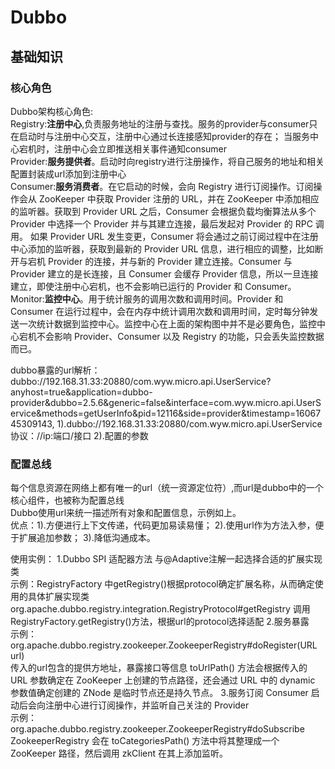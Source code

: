 # Dubbo <!-- {docsify-ignore} -->
## 基础知识
### 核心角色
Dubbo架构核心角色:<br/>
Registry:**注册中心**,负责服务地址的注册与查找。服务的provider与consumer只在启动时与注册中心交互，注册中心通过长连接感知provider的存在；
当服务中心宕机时，注册中心会立即推送相关事件通知consumer<br> 
Provider:**服务提供者**。启动时向registry进行注册操作，将自己服务的地址和相关配置封装成url添加到注册中心<br/>
Consumer:**服务消费者**。在它启动的时候，会向 Registry 进行订阅操作。订阅操作会从 ZooKeeper 中获取 Provider 注册的 URL，并在 ZooKeeper 中添加相应的监听器。获取到 Provider URL 之后，Consumer 会根据负载均衡算法从多个 Provider 中选择一个 Provider 并与其建立连接，最后发起对 Provider 的 RPC 调用。 如果 Provider URL 发生变更，Consumer 将会通过之前订阅过程中在注册中心添加的监听器，获取到最新的 Provider URL 信息，进行相应的调整，比如断开与宕机 Provider 的连接，并与新的 Provider 建立连接。Consumer 与 Provider 建立的是长连接，且 Consumer 会缓存 Provider 信息，所以一旦连接建立，即使注册中心宕机，也不会影响已运行的 Provider 和 Consumer。
Monitor:**监控中心**。用于统计服务的调用次数和调用时间。Provider 和 Consumer 在运行过程中，会在内存中统计调用次数和调用时间，定时每分钟发送一次统计数据到监控中心。监控中心在上面的架构图中并不是必要角色，监控中心宕机不会影响 Provider、Consumer 以及 Registry 的功能，只会丢失监控数据而已。

dubbo暴露的url解析：
dubbo://192.168.31.33:20880/com.wyw.micro.api.UserService?anyhost=true&application=dubbo-provider&dubbo=2.5.6&generic=false&interface=com.wyw.micro.api.UserService&methods=getUserInfo&pid=12116&side=provider&timestamp=1606745309143,
1).dubbo://192.168.31.33:20880/com.wyw.micro.api.UserService 协议：//ip:端口/接口
2).配置的参数

### 配置总线  
每个信息资源在网络上都有唯一的url（统一资源定位符）,而url是dubbo中的一个核心组件，也被称为配置总线  
Dubbo使用url来统一描述所有对象和配置信息，示例如上。  
优点：1).方便进行上下文传递，代码更加易读易懂；
2).使用url作为方法入参，便于扩展追加参数；
3).降低沟通成本。

使用实例：
1.Dubbo SPI 适配器方法  与@Adaptive注解一起选择合适的扩展实现类  
 示例：RegistryFactory 中getRegistry()根据protocol确定扩展名称，从而确定使用的具体扩展实现类 
 org.apache.dubbo.registry.integration.RegistryProtocol#getRegistry  调用RegistryFactory.getRegistry()方法，根据url的protocol选择适配
2.服务暴露  
示例：org.apache.dubbo.registry.zookeeper.ZookeeperRegistry#doRegister(URL url)  
传入的url包含的提供方地址，暴露接口等信息  toUrlPath() 方法会根据传入的 URL 参数确定在 ZooKeeper 上创建的节点路径，还会通过 URL 中的 dynamic 参数值确定创建的 ZNode 是临时节点还是持久节点。
3.服务订阅
Consumer 启动后会向注册中心进行订阅操作，并监听自己关注的 Provider  
示例：org.apache.dubbo.registry.zookeeper.ZookeeperRegistry#doSubscribe  
ZookeeperRegistry 会在 toCategoriesPath() 方法中将其整理成一个 ZooKeeper 路径，然后调用 zkClient 在其上添加监听。







